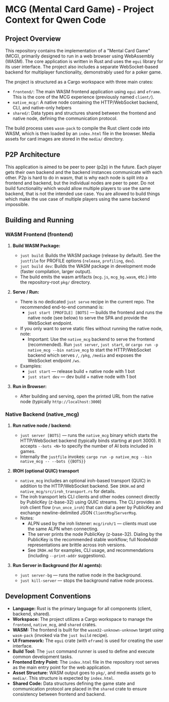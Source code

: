 # MCG (Mental Card Game) - Project Context for Qwen Code

## Project Overview

This repository contains the implementation of a "Mental Card Game" (MCG), primarily designed to run in a web browser using WebAssembly (WASM). The core application is written in Rust and uses the `egui` library for its user interface. The project also includes a separate WebSocket-based backend for multiplayer functionality, demonstrably used for a poker game.

The project is structured as a Cargo workspace with three main crates:
- `frontend/`: The main WASM frontend application using `egui` and `eframe`. This is the core of the MCG experience (previously named `client/`).
- `native_mcg/`: A native node containing the HTTP/WebSocket backend, CLI, and native-only helpers
- `shared/`: Data types and structures shared between the frontend and native node, defining the communication protocol.

The build process uses `wasm-pack` to compile the Rust client code into WASM, which is then loaded by an `index.html` file in the browser. Media assets for card images are stored in the `media/` directory.

## P2P Architecture

This application is aimed to be peer to peer (p2p) in the future. Each player gets their own backend and the backend instances communicate with each other. P2p is hard to do in wasm, that is why each node is split into a frontend and backend, but the individual nodes are peer to peer. Do not build functionality which would allow multiple players to use the same backend, that is not the intended use case. You are allowed to build things which make the use case of multiple players using the same backend impossible.

## Building and Running

### WASM Frontend (frontend)

1.  **Build WASM Package:**
    *   `just build`: Builds the WASM package (release by default). See the `justfile` for PROFILE options (`release`, `profiling`, `dev`).
    *   `just build dev`: Builds the WASM package in development mode (faster compilation, larger output).
    *   The build emits the wasm artifacts (`mcg.js`, `mcg_bg.wasm`, etc.) into the repository-root `pkg/` directory.

2.  **Serve / Run:**
    *   There is no dedicated `just serve` recipe in the current repo. The recommended end-to-end command is:
        - `just start [PROFILE] [BOTS]` — builds the frontend and runs the native node (see below) to serve the SPA and provide the WebSocket endpoint.
    *   If you only want to serve static files without running the native node, note:
        - Important: Use the `native_mcg` backend to serve the frontend (recommended). Run `just server`, `just start`, or `cargo run -p native_mcg --bin native_mcg` to start the HTTP/WebSocket backend which serves `/`, `/pkg`, `/media` and exposes the WebSocket endpoint `/ws`. 
    *   Examples:
        - `just start` — release build + native node with 1 bot
        - `just start dev` — dev build + native node with 1 bot

3.  **Run in Browser:**
    *   After building and serving, open the printed URL from the native node (typically `http://localhost:3000`)

### Native Backend (native_mcg)

1.  **Run native node / backend:**
    *   `just server [BOTS]` — runs the `native_mcg` binary which starts the HTTP/WebSocket backend (typically binds starting at port 3000). It accepts `--bots <N>` to specify the number of AI bots included in games.
      - Internally the `justfile` invokes: `cargo run -p native_mcg --bin native_mcg -- --bots {{BOTS}}`

2.  **IROH (optional QUIC) transport**
    *   `native_mcg` includes an optional iroh-based transport (QUIC) in addition to the HTTP/WebSocket backend. See `IROH.md` and `native_mcg/src/iroh_transport.rs` for details.
    *   The iroh transport lets CLI clients and other nodes connect directly by PublicKey (z-base-32) using QUIC streams. The CLI provides an iroh client flow (`run_once_iroh`) that can dial a peer by PublicKey and exchange newline-delimited JSON `ClientMsg`/`ServerMsg`.
    *   Notes:
        - ALPN used by the iroh listener: `mcg/iroh/1` — clients must use the same ALPN when connecting.
        - The server prints the node PublicKey (z-base-32). Dialing by the PublicKey is the recommended stable workflow; full NodeAddr representations are brittle across iroh versions.
        - See `IROH.md` for examples, CLI usage, and recommendations (including `--print-addr` suggestions).

3.  **Run Server in Background (for AI agents):**
    *   `just server-bg` — runs the native node in the background.
    *   `just kill-server` — stops the background native node process.

## Development Conventions

*   **Language:** Rust is the primary language for all components (client, backend, shared).
*   **Workspace:** The project utilizes a Cargo workspace to manage the `frontend`, `native_mcg`, and `shared` crates.
*   **WASM:** The frontend is built for the `wasm32-unknown-unknown` target using `wasm-pack` (invoked via the `just build` recipe).
*   **UI Framework:** The `egui` crate (with `eframe`) is used for creating the user interface.
*   **Build Tool:** The `just` command runner is used to define and execute common development tasks.
*   **Frontend Entry Point:** The `index.html` file in the repository root serves as the main entry point for the web application.
*   **Asset Structure:** WASM output goes to `pkg/`, and media assets go to `media/`. This structure is expected by `index.html`.
*   **Shared Code:** Data structures defining the game state and communication protocol are placed in the `shared` crate to ensure consistency between frontend and backend.
